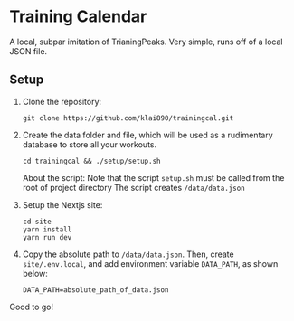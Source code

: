 # Training Calendar

A local, subpar imitation of TrianingPeaks. Very simple, runs off of a local JSON file.

## Setup
1. Clone the repository:
   ```
   git clone https://github.com/klai890/trainingcal.git
   ```
3. Create the data folder and file, which will be used as a rudimentary database to store all your workouts.

   ```
   cd trainingcal && ./setup/setup.sh
   ```

   About the script: Note that the script `setup.sh` must be called from the root of project directory
   The script creates `/data/data.json`
5. Setup the Nextjs site:
   ```
   cd site
   yarn install
   yarn run dev
   ```
6.  Copy the absolute path to `/data/data.json`. Then, create `site/.env.local`, and add environment variable `DATA_PATH`, as shown below:
    ```
    DATA_PATH=absolute_path_of_data.json  
    ```

Good to go!
